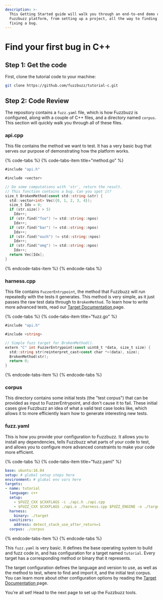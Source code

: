 ```yaml
---
description: >-
  This Getting Started guide will walk you through an end-to-end demo of the
  Fuzzbuzz platform, from setting up a project, all the way to finding and
  fixing a bug.
---
```


# Find your first bug in C++

## Step 1: Get the code

First, clone the tutorial code to your machine:

```bash
git clone https://github.com/fuzzbuzz/tutorial-c.git
```

## Step 2: Code Review

The repository contains a `fuzz.yaml` file, which is how Fuzzbuzz is configured, along with a couple of C++ files, and a directory named `corpus`. This section will quickly walk you through all of these files.

### api.cpp

This file contains the method we want to test. It has a very basic bug that serves our purpose of demonstrating how the platform works.

{% code-tabs %}
{% code-tabs-item title="method.go" %}
```go
#include "api.h"

#include <vector>

// Do some computations with 'str', return the result.
// This function contains a bug. Can you spot it?
size_t BrokenMethod(const std::string &str) {
  std::vector<int> Vec({0, 1, 2, 3, 4});
  size_t Idx = 0;
  if (str.size() > 5)
    Idx++;
  if (str.find("foo") != std::string::npos)
    Idx++;
  if (str.find("bar") != std::string::npos)
    Idx++;
  if (str.find("ouch") != std::string::npos)
    Idx++;
  if (str.find("omg") != std::string::npos)
    Idx++;
  return Vec[Idx];
}
```
{% endcode-tabs-item %}
{% endcode-tabs %}

### harness.cpp

This file contains `FuzzerEntrypoint`, the method that Fuzzbuzz will run repeatedly with the tests it generates. This method is very simple, as it just passes the raw test data through to `BrokenMethod`. To learn how to write more advanced tests, read our [Target Documentation ](../../developer-documentation/targets.md)page.

{% code-tabs %}
{% code-tabs-item title="fuzz.go" %}
```go
#include "api.h"

#include <string>

// Simple fuzz target for BrokenMethod().
extern "C" int FuzzerEntrypoint(const uint8_t *data, size_t size) {
  std::string str(reinterpret_cast<const char *>(data), size);
  BrokenMethod(str);
  return 0;
}
```
{% endcode-tabs-item %}
{% endcode-tabs %}

### corpus

This directory contains some initial tests \(the "test corpus"\) that can be provided as input to FuzzerEntrypoint, and don't cause it to fail. These initial cases give Fuzzbuzz an idea of what a valid test case looks like, which allows it to more efficiently learn how to generate interesting new tests.

### fuzz.yaml

This is how you provide your configuration to Fuzzbuzz. It allows you to install any dependencies, tells Fuzzbuzz what parts of your code to test, and allows you to configure more advanced constraints to make your code more efficient.

{% code-tabs %}
{% code-tabs-item title="fuzz.yaml" %}
```yaml
base: ubuntu:16.04
setup: # global setup steps here
environment: # global env vars here
targets:
- name: tutorial
  language: c++
  setup:
    - $FUZZ_CXX $CXXFLAGS -c ./api.h ./api.cpp
    - $FUZZ_CXX $CXXFLAGS ./api.o ./harness.cpp $FUZZ_ENGINE -o ./target
  harness: 
    binary: ./target
  sanitizers:
    address: detect_stack_use_after_return=1
  corpus: ./corpus
```
{% endcode-tabs-item %}
{% endcode-tabs %}

This `fuzz.yaml` is very basic. It defines the base operating system to build and fuzz code in, and has configuration for a target named `tutorial`. Every target has a corresponding method or binary that it represents.

The target configuration defines the language and version to use, as well as the method to test, where to find and import it, and the initial test corpus. You can learn more about other configuration options by reading the [Target Documentation ](../../developer-documentation/targets.md)page.

You're all set! Head to the next page to set up the Fuzzbuzz tools.

